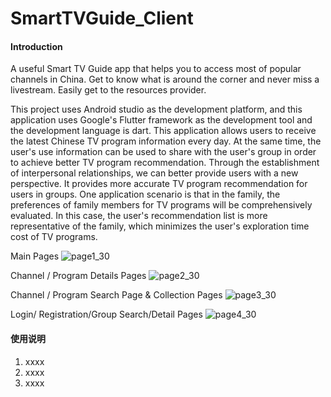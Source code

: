 # SmartTVGuide_Client

#### Introduction
A useful Smart TV Guide app that helps you to access most of popular channels in China.
Get to know what is around the corner and never miss a livestream.
Easily get to the resources provider.

This project uses Android studio as the development platform, and this application uses Google's Flutter framework as the development tool and the development language is dart. This application allows users to receive the latest Chinese TV program information every day. At the same time, the user's use information can be used to share with the user's group in order to achieve better TV program recommendation. Through the establishment of interpersonal relationships, we can better provide users with a new perspective. It provides more accurate TV program recommendation for users in groups. One application scenario is that in the family, the preferences of family members for TV programs will be comprehensively evaluated. In this case, the user's recommendation list is more representative of the family, which minimizes the user's exploration time cost of TV programs.

Main Pages
![page1_30](https://user-images.githubusercontent.com/56545505/192341864-f148840f-47d4-4705-b00e-170467f682ad.png)

Channel / Program Details Pages
![page2_30](https://user-images.githubusercontent.com/56545505/192341904-26722ae5-e972-47d6-844e-50fab4d5d825.png)

Channel / Program Search Page & Collection Pages
![page3_30](https://user-images.githubusercontent.com/56545505/192341933-dcf05b08-098c-4bdf-b3bc-a5984d263c27.png)

Login/ Registration/Group Search/Detail Pages
![page4_30](https://user-images.githubusercontent.com/56545505/192341962-3ba34745-028f-4e9a-8f17-84ee1503c323.png)


#### 使用说明

1.  xxxx
2.  xxxx
3.  xxxx
